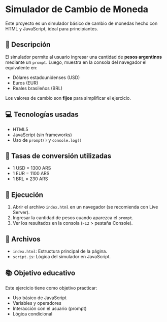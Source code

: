 # Simulador de Cambio de Moneda

Este proyecto es un simulador básico de cambio de monedas hecho con HTML y JavaScript, ideal para principiantes.

## 📌 Descripción

El simulador permite al usuario ingresar una cantidad de **pesos argentinos** mediante un `prompt`. Luego, muestra en la consola del navegador el equivalente en:

- Dólares estadounidenses (USD)
- Euros (EUR)
- Reales brasileños (BRL)

Los valores de cambio son **fijos** para simplificar el ejercicio.

## 💻 Tecnologías usadas

- HTML5
- JavaScript (sin frameworks)
- Uso de `prompt()` y `console.log()`

## 🔢 Tasas de conversión utilizadas

- 1 USD = 1300 ARS
- 1 EUR = 1100 ARS
- 1 BRL = 230 ARS

## 🧪 Ejecución

1. Abrir el archivo `index.html` en un navegador (se recomienda con Live Server).
2. Ingresar la cantidad de pesos cuando aparezca el `prompt`.
3. Ver los resultados en la consola (`F12` > pestaña Console).

## 📂 Archivos

- `index.html`: Estructura principal de la página.
- `script.js`: Lógica del simulador en JavaScript.

## 📚 Objetivo educativo

Este ejercicio tiene como objetivo practicar:

- Uso básico de JavaScript
- Variables y operadores
- Interacción con el usuario (prompt)
- Lógica condicional
